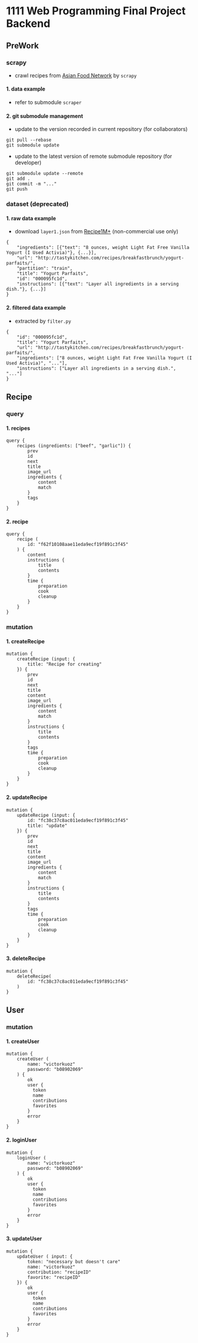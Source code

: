 # 1111 Web Programming Final Project Backend

## PreWork
### scrapy
- crawl recipes from [Asian Food Network](https://asianfoodnetwork.com/) by `scrapy`
#### 1. data example
- refer to submodule `scraper`
#### 2. git submodule management
- update to the version recorded in current repository (for collaborators)
```
git pull --rebase
git submodule update
```
- update to the latest version of remote submodule repository (for developer)
```
git submodule update --remote
git add .
git commit -m "..."
git push
```

### dataset (deprecated)
#### 1. raw data example
- download `layer1.json` from [Recipe1M+](http://pic2recipe.csail.mit.edu/) (non-commercial use only)
```
{
    "ingredients": [{"text": "8 ounces, weight Light Fat Free Vanilla Yogurt (I Used Activia)"}, {...}],
    "url": "http://tastykitchen.com/recipes/breakfastbrunch/yogurt-parfaits/",
    "partition": "train",
    "title": "Yogurt Parfaits",
    "id": "000095fc1d",
    "instructions": [{"text": "Layer all ingredients in a serving dish."}, {...}]
}
```
#### 2. filtered data example
- extracted by `filter.py`
```
{
    "id": "000095fc1d",
    "title": "Yogurt Parfaits",
    "url": "http://tastykitchen.com/recipes/breakfastbrunch/yogurt-parfaits/",
    "ingredients": ["8 ounces, weight Light Fat Free Vanilla Yogurt (I Used Activia)", "..."],
    "instructions": ["Layer all ingredients in a serving dish.", "..."]
}
```

## Recipe
### query
#### 1. recipes
```
query {
    recipes (ingredients: ["beef", "garlic"]) {
        prev
        id
        next
        title
        image_url
        ingredients {
            content
            match
        }
        tags
    }
}
```

#### 2. recipe
```
query {
    recipe (
        id: "f62f10108aae11eda9ecf19f891c3f45"
    ) {
        content
        instructions {
            title
            contents
        }
        time {
            preparation
            cook
            cleanup
        }
    }
}
```

### mutation
#### 1. createRecipe
```
mutation {
    createRecipe (input: {
        title: "Recipe for creating"
    }) {
        prev
        id
        next
        title
    	content
        image_url
        ingredients {
          	content
          	match
        }
        instructions {
            title
            contents
        }
        tags
        time {
            preparation
            cook
            cleanup
        }
    }
}
```

#### 2. updateRecipe
```
mutation {
    updateRecipe (input: {
        id: "fc38c37c8ac011eda9ecf19f891c3f45"
        title: "update"
    }) {
        prev
        id
        next
        title
    	content
        image_url
        ingredients {
            content
            match
        }
        instructions {
            title
            contents
        }
        tags
        time {
            preparation
            cook
            cleanup
        }
    }
}
```

#### 3. deleteRecipe
```
mutation {
    deleteRecipe(
      	id: "fc38c37c8ac011eda9ecf19f891c3f45"
    )
}
```
## User
### mutation
#### 1. createUser
```
mutation {
    createUser (
        name: "victorkuoz"
        password: "b08902069"
    ) {
        ok
        user {
          token
          name
          contributions
          favorites
        }
        error
    }
}
```

#### 2. loginUser
```
mutation {
    loginUser (
        name: "victorkuoz"
        password: "b08902069"
    ) {
        ok
        user {
          token
          name
          contributions
          favorites
        }
        error
    }
}
```

#### 3. updateUser
```
mutation {
    updateUser ( input: {
        token: "necessary but doesn't care"
        name: "victorkuoz"
        contribution: "recipeID"
        favorite: "recipeID"
    }) {
        ok
        user {
          token
          name
          contributions
          favorites
        }
        error
    }
}
```